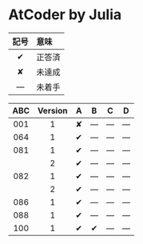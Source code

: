# AtCoder by Julia #

|記号|意味|
|:-:|:-|
|&#x2714;|正答済|
|&#x2718;|未達成|
|&#x2014;|未着手|

|ABC|Version|A|B|C|D|
|:-:|:-:|:-:|:-:|:-:|:-:|
|001|1|&#x2718;|&#x2014;|&#x2014;|&#x2014;|
|064|1|&#x2714;|&#x2014;|&#x2014;|&#x2014;|
|081|1|&#x2714;|&#x2014;|&#x2014;|&#x2014;|
|   |2|&#x2714;|&#x2014;|&#x2014;|&#x2014;|
|082|1|&#x2714;|&#x2014;|&#x2014;|&#x2014;|
|   |2|&#x2714;|&#x2014;|&#x2014;|&#x2014;|
|086|1|&#x2714;|&#x2014;|&#x2014;|&#x2014;|
|088|1|&#x2714;|&#x2014;|&#x2014;|&#x2014;|
|100|1|&#x2714;|&#x2714;|&#x2014;|&#x2014;|
